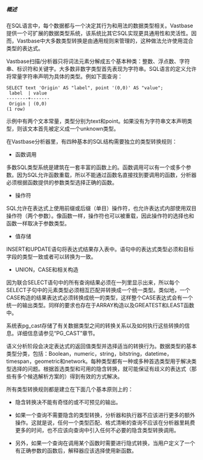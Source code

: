 ##### 概述

在SQL语言中，每个数据都与一个决定其行为和用法的数据类型相关。Vastbase提供一个可扩展的数据类型系统，该系统比其它SQL实现更具通用性和灵活性。因而，Vastbase中大多数类型转换是由通用规则来管理的，这种做法允许使用混合类型的表达式。

Vastbase扫描/分析器只将词法元素分解成五个基本种类：整数、浮点数、字符串、标识符和关键字。大多数非数字类型首先表现为字符串。SQL语言的定义允许将常量字符串声明为具体的类型。例如下面查询：

```
SELECT text 'Origin' AS "label", point '(0,0)' AS "value"; 
 label  | value 
--------+------- 
 Origin | (0,0) 
(1 row)
```

示例中有两个文本常量，类型分别为text和point。如果没有为字符串文本声明类型，则该文本首先被定义成一个unknown类型。

在Vastbase分析器里，有四种基本的SQL结构需要独立的类型转换规则：

- 函数调用

多数SQL类型系统是建筑在一套丰富的函数上的。函数调用可以有一个或多个参数。因为SQL允许函数重载，所以不能通过函数名直接找到要调用的函数，分析器必须根据函数提供的参数类型选择正确的函数。

- 操作符

SQL允许在表达式上使用前缀或后缀（单目）操作符，也允许表达式内部使用双目操作符（两个参数）。像函数一样，操作符也可以被重载，因此操作符的选择也和函数一样取决于参数类型。

- 值存储

INSERT和UPDATE语句将表达式结果存入表中。语句中的表达式类型必须和目标字段的类型一致或者可以转换为一致。

- UNION，CASE和相关构造

因为联合SELECT语句中的所有查询结果必须在一列里显示出来，所以每个SELECT子句中的元素类型必须相互匹配并转换成一个统一类型。类似地，一个CASE构造的结果表达式必须转换成统一的类型，这样整个CASE表达式会有一个统一的输出类型。同样的要求也存在于ARRAY构造以及GREATEST和LEAST函数中。

系统表pg_cast存储了有关数据类型之间的转换关系以及如何执行这些转换的信息。详细信息请参见“PG_CAST”章节。

语义分析阶段会决定表达式的返回值类型并选择适当的转换行为。数据类型的基本类型分类，包括：Boolean，numeric，string，bitstring，datetime，timespan，geometric和network。每种类型都有一种或多种首选类型用于解决类型选择的问题。根据首选类型和可用的隐含转换，就可能保证有歧义的表达式（那些有多个候选解析方案的）得到有效的方式解决。

所有类型转换规则都是建立在下面几个基本原则上的：

- 隐含转换决不能有奇怪的或不可预见的输出。

- 如果一个查询不需要隐含的类型转换，分析器和执行器不应该进行更多的额外操作。这就是说，任何一个类型匹配、格式清晰的查询不应该在分析器里耗费更多的时间，也不应该向查询中引入任何不必要的隐含类型转换调用。

- 另外，如果一个查询在调用某个函数时需要进行隐式转换，当用户定义了一个有正确参数的函数后，解释器应该选择使用新函数。